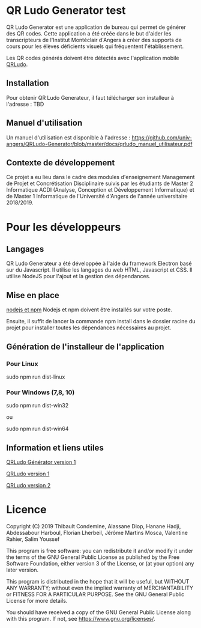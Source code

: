 # QR Ludo Generator test

QR Ludo Generator est une application de bureau qui permet de générer des QR codes. Cette application a été créée dans le but d'aider les transcripteurs de l'Institut Montéclair d'Angers à créer des supports de cours pour les élèves déficients visuels qui fréquentent l'établissement.

Les QR codes générés doivent être détectés avec l'application mobile [QRLudo](https://github.com/vrahier/QRLudo).

## Installation

Pour obtenir QR Ludo Generateur, il faut télécharger son installeur à l'adresse : TBD

## Manuel d'utilisation

Un manuel d'utilisation est disponible à l'adresse : https://github.com/univ-angers/QRLudo-Generator/blob/master/docs/qrludo_manuel_utilisateur.pdf

## Contexte de développement

Ce projet a eu lieu dans le cadre des modules d'enseignement Management de Projet et Concrétisation Disciplinaire suivis par les étudiants de Master 2 Informatique ACDI (Analyse, Conception et Développement Informatique) et de Master 1 Informatique de l'Université d'Angers de l'année universitaire 2018/2019.

# Pour les développeurs

## Langages

QR Ludo Generateur a été développée à l'aide du framework Electron basé sur du Javascript. Il utilise les langages du web HTML, Javascript et CSS. Il utilise NodeJS pour l'ajout et la gestion des dépendances.

## Mise en place

[nodejs et npm](https://doc.ubuntu-fr.org/nodejs)
Nodejs et npm doivent être installés sur votre poste.

Ensuite, il suffit de lancer la commande npm install dans le dossier racine du projet pour installer toutes les dépendances nécessaires au projet.

## Génération de l'installeur de l'application

### Pour Linux

sudo npm run dist-linux

### Pour Windows (7,8, 10)

sudo npm run dist-win32

ou

sudo npm run dist-win64

## Information et liens utiles

[QRLudo Générator version 1](https://github.com/minitoma/QRLudo-Generator)

[QRLudo version 1](https://github.com/CorTal/QRLudo)

[QRLudo version 2](https://github.com/juleguy/QRLudo)

# Licence

Copyright (C) 2019  Thibault Condemine, Alassane Diop, Hanane Hadji, Abdessabour Harboul, Florian Lherbeil,
Jérôme Martins Mosca, Valentine Rahier, Salim Youssef

This program is free software: you can redistribute it and/or modify
it under the terms of the GNU General Public License as published by
the Free Software Foundation, either version 3 of the License, or
(at your option) any later version.

This program is distributed in the hope that it will be useful,
but WITHOUT ANY WARRANTY; without even the implied warranty of
MERCHANTABILITY or FITNESS FOR A PARTICULAR PURPOSE.  See the
GNU General Public License for more details.

You should have received a copy of the GNU General Public License
along with this program.  If not, see <https://www.gnu.org/licenses/>.
